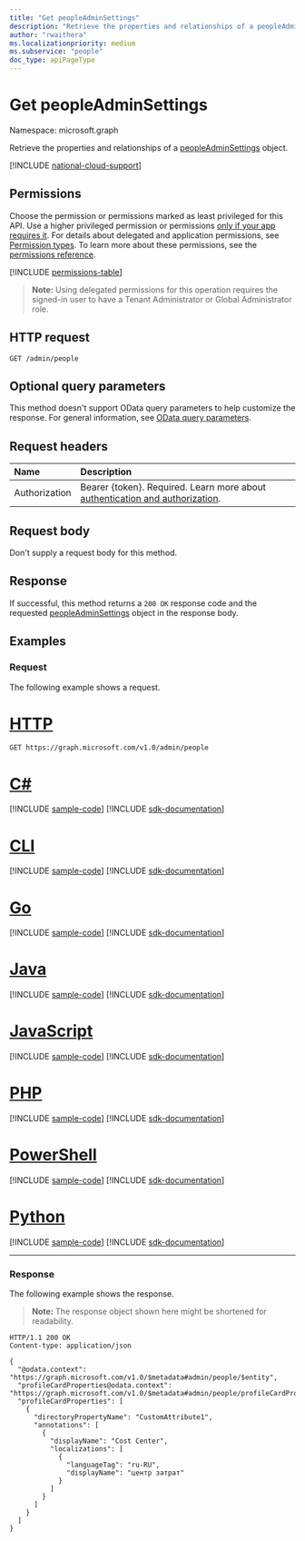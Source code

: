 ```yaml
---
title: "Get peopleAdminSettings"
description: "Retrieve the properties and relationships of a peopleAdminSettings object."
author: "rwaithera"
ms.localizationpriority: medium
ms.subservice: "people"
doc_type: apiPageType
---
```


# Get peopleAdminSettings

Namespace: microsoft.graph

Retrieve the properties and relationships of a [peopleAdminSettings](../resources/peopleadminsettings.md) object.

[!INCLUDE [national-cloud-support](../../includes/all-clouds.md)]

## Permissions

Choose the permission or permissions marked as least privileged for this API. Use a higher privileged permission or permissions [only if your app requires it](/graph/permissions-overview#best-practices-for-using-microsoft-graph-permissions). For details about delegated and application permissions, see [Permission types](/graph/permissions-overview#permission-types). To learn more about these permissions, see the [permissions reference](/graph/permissions-reference).

<!-- { "blockType": "permissions", "name": "peopleadminsettings_get" } -->
[!INCLUDE [permissions-table](../includes/permissions/peopleadminsettings-get-permissions.md)]

>**Note:** Using delegated permissions for this operation requires the signed-in user to have a Tenant Administrator or Global Administrator role.

## HTTP request

<!-- { "blockType": "ignored" } -->
```http
GET /admin/people
```

## Optional query parameters

This method doesn't support OData query parameters to help customize the response. For general information, see [OData query parameters](/graph/query-parameters).

## Request headers

|Name|Description|
|:---|:---|
|Authorization|Bearer {token}. Required. Learn more about [authentication and authorization](/graph/auth/auth-concepts).|

## Request body

Don't supply a request body for this method.

## Response

If successful, this method returns a `200 OK` response code and the requested [peopleAdminSettings](../resources/peopleadminsettings.md) object in the response body.

## Examples

### Request

The following example shows a request.

# [HTTP](#tab/http)
<!-- {
  "blockType": "request",
  "name": "get_peopleadminsettings"
}-->
```msgraph-interactive
GET https://graph.microsoft.com/v1.0/admin/people
```

# [C#](#tab/csharp)
[!INCLUDE [sample-code](../includes/snippets/csharp/get-peopleadminsettings-csharp-snippets.md)]
[!INCLUDE [sdk-documentation](../includes/snippets/snippets-sdk-documentation-link.md)]

# [CLI](#tab/cli)
[!INCLUDE [sample-code](../includes/snippets/cli/get-peopleadminsettings-cli-snippets.md)]
[!INCLUDE [sdk-documentation](../includes/snippets/snippets-sdk-documentation-link.md)]

# [Go](#tab/go)
[!INCLUDE [sample-code](../includes/snippets/go/get-peopleadminsettings-go-snippets.md)]
[!INCLUDE [sdk-documentation](../includes/snippets/snippets-sdk-documentation-link.md)]

# [Java](#tab/java)
[!INCLUDE [sample-code](../includes/snippets/java/get-peopleadminsettings-java-snippets.md)]
[!INCLUDE [sdk-documentation](../includes/snippets/snippets-sdk-documentation-link.md)]

# [JavaScript](#tab/javascript)
[!INCLUDE [sample-code](../includes/snippets/javascript/get-peopleadminsettings-javascript-snippets.md)]
[!INCLUDE [sdk-documentation](../includes/snippets/snippets-sdk-documentation-link.md)]

# [PHP](#tab/php)
[!INCLUDE [sample-code](../includes/snippets/php/get-peopleadminsettings-php-snippets.md)]
[!INCLUDE [sdk-documentation](../includes/snippets/snippets-sdk-documentation-link.md)]

# [PowerShell](#tab/powershell)
[!INCLUDE [sample-code](../includes/snippets/powershell/get-peopleadminsettings-powershell-snippets.md)]
[!INCLUDE [sdk-documentation](../includes/snippets/snippets-sdk-documentation-link.md)]

# [Python](#tab/python)
[!INCLUDE [sample-code](../includes/snippets/python/get-peopleadminsettings-python-snippets.md)]
[!INCLUDE [sdk-documentation](../includes/snippets/snippets-sdk-documentation-link.md)]

---

### Response

The following example shows the response.

> **Note:** The response object shown here might be shortened for readability.

<!-- {
  "blockType": "response",
  "truncated": true,
  "@odata.type": "microsoft.graph.peopleAdminSettings"
} -->
```http
HTTP/1.1 200 OK
Content-type: application/json

{
  "@odata.context": "https://graph.microsoft.com/v1.0/$metadata#admin/people/$entity",
  "profileCardProperties@odata.context": "https://graph.microsoft.com/v1.0/$metadata#admin/people/profileCardProperties/$entity",
  "profileCardProperties": [
    {
      "directoryPropertyName": "CustomAttribute1",
      "annotations": [
        {
          "displayName": "Cost Center",
          "localizations": [
            {
              "languageTag": "ru-RU",
              "displayName": "центр затрат"
            }
          ]
        }
      ]
    }
  ]
}
```
